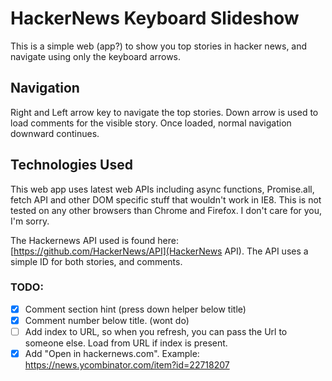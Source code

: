 

# HackerNews Keyboard Slideshow

This is a simple web (app?) to show you top stories in hacker news, and navigate using only the keyboard arrows. 

## Navigation
Right and Left arrow key to navigate the top stories.
Down arrow is used to load comments for the visible story. Once loaded, normal navigation downward continues.

## Technologies Used
This web app uses latest web APIs including async functions, Promise.all, fetch API and other DOM specific stuff that wouldn't work in IE8. This is not tested on any other browsers than Chrome and Firefox. I don't care for you, I'm sorry. 

The Hackernews API used is found here: [https://github.com/HackerNews/API](HackerNews API). The API uses a simple ID for both stories, and comments.

### TODO:
- [x] Comment section hint (press down helper below title)
- [x] Comment number below title. (wont do)
- [ ] Add index to URL, so when you refresh, you can pass the Url to someone else. Load from URL if index is present.
- [x] Add "Open in hackernews.com". Example: https://news.ycombinator.com/item?id=22718207 